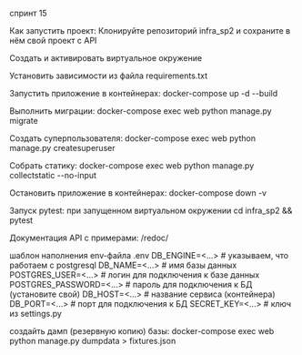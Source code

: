 спринт 15 

Как запустить проект:
Клонируйте репозиторий infra_sp2 и сохраните в нём свой проект с API

Cоздать и активировать виртуальное окружение

Установить зависимости из файла requirements.txt

Запустить приложение в контейнерах:
docker-compose up -d --build

Выполнить миграции:
docker-compose exec web python manage.py migrate

Создать суперпользователя:
docker-compose exec web python manage.py createsuperuser

Собрать статику:
docker-compose exec web python manage.py collectstatic --no-input

Остановить приложение в контейнерах:
docker-compose down -v

Запуск pytest:
при запущенном виртуальном окружении
cd infra_sp2 && pytest

Документация API с примерами:
/redoc/

шаблон наполнения env-файла
.env
DB_ENGINE=<...> # указываем, что работаем с postgresql
DB_NAME=<...> # имя базы данных
POSTGRES_USER=<...> # логин для подключения к базе данных
POSTGRES_PASSWORD=<...> # пароль для подключения к БД (установите свой)
DB_HOST=<...> # название сервиса (контейнера)
DB_PORT=<...> # порт для подключения к БД
SECRET_KEY=<...> # ключ из settings.py

создайть дамп (резервную копию) базы:
docker-compose exec web python manage.py dumpdata > fixtures.json 